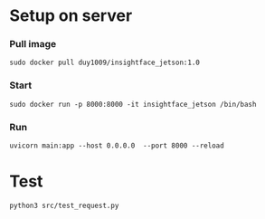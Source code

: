 
# Setup on server
### Pull image
```sudo docker pull duy1009/insightface_jetson:1.0```

### Start
```sudo docker run -p 8000:8000 -it insightface_jetson /bin/bash```

### Run
```uvicorn main:app --host 0.0.0.0  --port 8000 --reload```

# Test
```python3 src/test_request.py```